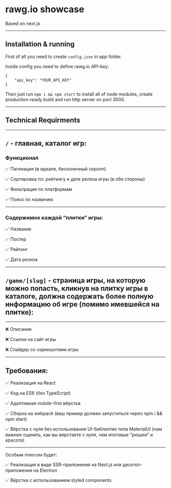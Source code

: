 # rawg.io showcase

Based on next.js

---

## Installation & running

First of all you need to create `config.json` in app folder.

Inside config you need to define rawg.io API-key:

```
{
    "api_key": "YOUR_API_KEY"
}
```

Then just run `npm i && npm start` to install all of node modules, create production-ready build and run http server on port 3000.

---

## Technical Requirments

---

## `/` - главная, каталог игр:

### Функционал

✅ Пагинация (в идеале, бесконечный скролл)

✅ Сортировка по: рейтингу и дате релиза игры (в обе стороны)

✅ Фильтрация по платформам

✅ Поиск по названию

---

### Содержимое каждой “плитки” игры:

✅ Название

✅ Постер

✅ Рейтинг

✅ Дата релиза

---

## `/game/[slug]` - страница игры, на которую можно попасть, кликнув на плитку игры в каталоге, должна содержать более полную информацию об игре (помимо имевшейся на плитке):

---

❌ Описание

❌ Ссылка на сайт игры

❌ Слайдер со скриншотами игры

---

## Требования:

✅ Реализация на React

✅ Код на ES6 (без TypeScript)

✅ Адаптивная mobile-first вёрстка

✅ Сборка на webpack (ваш пример должен запуститься через npm i && npm start)

✅ Вёрстка с нуля без использования UI-библиотек типа MaterialUI (нам важнее оценить, как вы верстаете с нуля, чем итоговые “рюшки” и красота)

---

Особым плюсом будет:

✅ Реализация в виде SSR-приложения на Next.js или десктоп-приложения на Electron

✅ Вёрстка с использованием styled components
